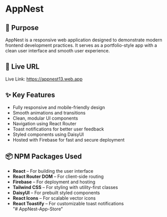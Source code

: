 # AppNest

## 📌 Purpose
AppNest is a responsive web application designed to demonstrate modern frontend development practices. It serves as a portfolio-style app with a clean user interface and smooth user experience.

## 🔗 Live URL
Live Link: https://appnest13.web.app

## ✨ Key Features
- Fully responsive and mobile-friendly design  
- Smooth animations and transitions  
- Clean, modular UI components  
- Navigation using React Router  
- Toast notifications for better user feedback  
- Styled components using DaisyUI  
- Hosted with Firebase for fast and secure deployment  

## 📦 NPM Packages Used
- **React** – For building the user interface  
- **React Router DOM** – For client-side routing  
- **Firebase** – For deployment and hosting  
- **Tailwind CSS** – For styling with utility-first classes  
- **DaisyUI** – For prebuilt styled components  
- **React Icons** – For scalable vector icons  
- **React Toastify** – For customizable toast notifications  
"# AppNest-App-Store" 
